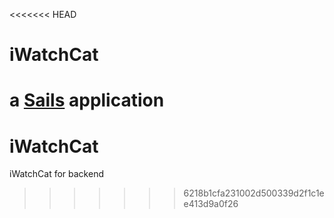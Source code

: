 <<<<<<< HEAD
# iWatchCat

a [Sails](http://sailsjs.org) application
=======
iWatchCat
=========

iWatchCat for backend
>>>>>>> 6218b1cfa231002d500339d2f1c1ee413d9a0f26
